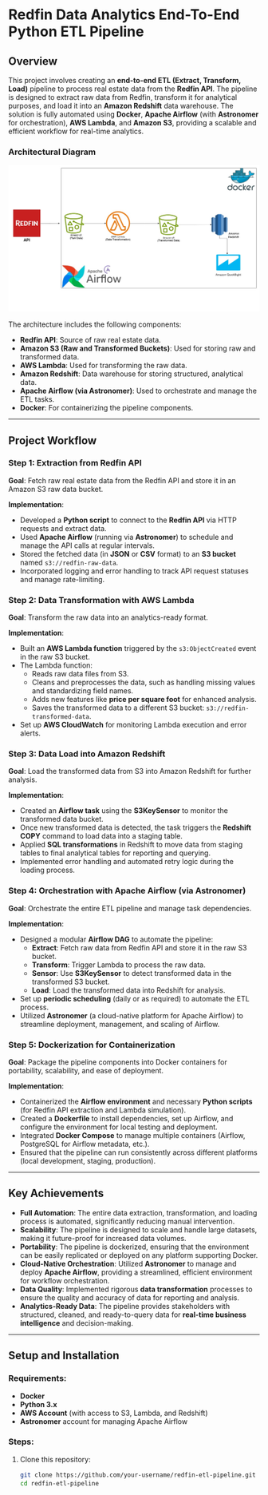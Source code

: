 # Redfin Data Analytics End-To-End Python ETL Pipeline

## Overview

This project involves creating an **end-to-end ETL (Extract, Transform, Load)** pipeline to process real estate data from the **Redfin API**. The pipeline is designed to extract raw data from Redfin, transform it for analytical purposes, and load it into an **Amazon Redshift** data warehouse. The solution is fully automated using **Docker**, **Apache Airflow** (with **Astronomer** for orchestration), **AWS Lambda**, and **Amazon S3**, providing a scalable and efficient workflow for real-time analytics.

### Architectural Diagram

![Data Architecture Diagram](./assets/data_architecture_diagram.jpg)

The architecture includes the following components:

- **Redfin API**: Source of raw real estate data.
- **Amazon S3 (Raw and Transformed Buckets)**: Used for storing raw and transformed data.
- **AWS Lambda**: Used for transforming the raw data.
- **Amazon Redshift**: Data warehouse for storing structured, analytical data.
- **Apache Airflow (via Astronomer)**: Used to orchestrate and manage the ETL tasks.
- **Docker**: For containerizing the pipeline components.

---

## Project Workflow

### Step 1: Extraction from Redfin API
**Goal**: Fetch raw real estate data from the Redfin API and store it in an Amazon S3 raw data bucket.

**Implementation**:
- Developed a **Python script** to connect to the **Redfin API** via HTTP requests and extract data.
- Used **Apache Airflow** (running via **Astronomer**) to schedule and manage the API calls at regular intervals.
- Stored the fetched data (in **JSON** or **CSV** format) to an **S3 bucket** named `s3://redfin-raw-data`.
- Incorporated logging and error handling to track API request statuses and manage rate-limiting.

### Step 2: Data Transformation with AWS Lambda
**Goal**: Transform the raw data into an analytics-ready format.

**Implementation**:
- Built an **AWS Lambda function** triggered by the `s3:ObjectCreated` event in the raw S3 bucket.
- The Lambda function:
  - Reads raw data files from S3.
  - Cleans and preprocesses the data, such as handling missing values and standardizing field names.
  - Adds new features like **price per square foot** for enhanced analysis.
  - Saves the transformed data to a different S3 bucket: `s3://redfin-transformed-data`.
- Set up **AWS CloudWatch** for monitoring Lambda execution and error alerts.

### Step 3: Data Load into Amazon Redshift
**Goal**: Load the transformed data from S3 into Amazon Redshift for further analysis.

**Implementation**:
- Created an **Airflow task** using the **S3KeySensor** to monitor the transformed data bucket.
- Once new transformed data is detected, the task triggers the **Redshift COPY** command to load data into a staging table.
- Applied **SQL transformations** in Redshift to move data from staging tables to final analytical tables for reporting and querying.
- Implemented error handling and automated retry logic during the loading process.

### Step 4: Orchestration with Apache Airflow (via Astronomer)
**Goal**: Orchestrate the entire ETL pipeline and manage task dependencies.

**Implementation**:
- Designed a modular **Airflow DAG** to automate the pipeline:
  - **Extract**: Fetch raw data from Redfin API and store it in the raw S3 bucket.
  - **Transform**: Trigger Lambda to process the raw data.
  - **Sensor**: Use **S3KeySensor** to detect transformed data in the transformed S3 bucket.
  - **Load**: Load the transformed data into Redshift for analysis.
- Set up **periodic scheduling** (daily or as required) to automate the ETL process.
- Utilized **Astronomer** (a cloud-native platform for Apache Airflow) to streamline deployment, management, and scaling of Airflow.

### Step 5: Dockerization for Containerization
**Goal**: Package the pipeline components into Docker containers for portability, scalability, and ease of deployment.

**Implementation**:
- Containerized the **Airflow environment** and necessary **Python scripts** (for Redfin API extraction and Lambda simulation).
- Created a **Dockerfile** to install dependencies, set up Airflow, and configure the environment for local testing and deployment.
- Integrated **Docker Compose** to manage multiple containers (Airflow, PostgreSQL for Airflow metadata, etc.).
- Ensured that the pipeline can run consistently across different platforms (local development, staging, production).

---

## Key Achievements

- **Full Automation**: The entire data extraction, transformation, and loading process is automated, significantly reducing manual intervention.
- **Scalability**: The pipeline is designed to scale and handle large datasets, making it future-proof for increased data volumes.
- **Portability**: The pipeline is dockerized, ensuring that the environment can be easily replicated or deployed on any platform supporting Docker.
- **Cloud-Native Orchestration**: Utilized **Astronomer** to manage and deploy **Apache Airflow**, providing a streamlined, efficient environment for workflow orchestration.
- **Data Quality**: Implemented rigorous **data transformation** processes to ensure the quality and accuracy of data for reporting and analysis.
- **Analytics-Ready Data**: The pipeline provides stakeholders with structured, cleaned, and ready-to-query data for **real-time business intelligence** and decision-making.

---

## Setup and Installation

### Requirements:
- **Docker**
- **Python 3.x**
- **AWS Account** (with access to S3, Lambda, and Redshift)
- **Astronomer** account for managing Apache Airflow

### Steps:

1. Clone this repository:
   ```bash
   git clone https://github.com/your-username/redfin-etl-pipeline.git
   cd redfin-etl-pipeline
